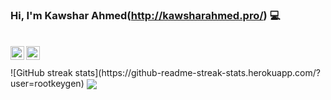 ###  Hi, I'm Kawshar Ahmed(http://kawsharahmed.pro/) 💻 
<br/>
<a href="https://twitter.com/kawshar3279">
  <img align="left" alt="twitter| Twitter" width="22px" src="https://cdn.jsdelivr.net/npm/simple-icons@v3/icons/twitter.svg" />
</a>
<a href="https://www.linkedin.com/in/md-kawshar-ahmed-649b76111/">
  <img align="left" alt="Linkedin" width="22px" src="https://cdn.jsdelivr.net/npm/simple-icons@v3/icons/linkedin.svg" />
</a>
<br/>
<br/>
![GitHub streak stats](https://github-readme-streak-stats.herokuapp.com/?user=rootkeygen)  

<a href="https://github.com/kawshar798">
  <img align="center" src="https://github-readme-stats.anuraghazra1.vercel.app/api/top-langs/?username=kawshar798&layout=compact&theme=radical" />
</a>
